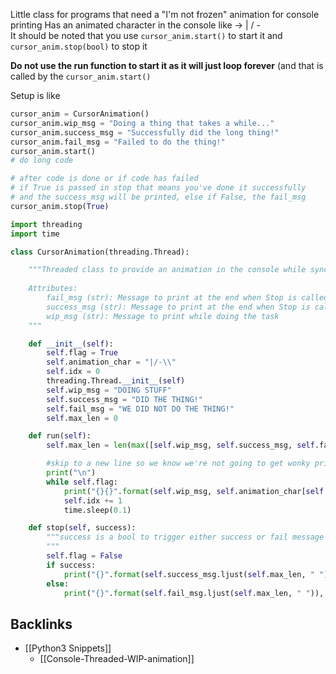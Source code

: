 Little class for programs that need a "I'm not frozen" animation for console printing
Has an animated character in the console like ->    | / - \
It should be noted that you use `cursor_anim.start()` to start it and `cursor_anim.stop(bool)` to stop it

**Do not use the run function to start it as it will just loop forever** (and that is called by the `cursor_anim.start()`

Setup is like 
```python
cursor_anim = CursorAnimation()
cursor_anim.wip_msg = "Doing a thing that takes a while..."
cursor_anim.success_msg = "Successfully did the long thing!"
cursor_anim.fail_msg = "Failed to do the thing!"
cursor_anim.start()
# do long code

# after code is done or if code has failed
# if True is passed in stop that means you've done it successfully 
# and the success_msg will be printed, else if False, the fail_msg
cursor_anim.stop(True)
```



```python
import threading
import time

class CursorAnimation(threading.Thread):

    """Threaded class to provide an animation in the console while syncing different parts/Files
    
    Attributes:
        fail_msg (str): Message to print at the end when Stop is called with False
        success_msg (str): Message to print at the end when Stop is called with True
        wip_msg (str): Message to print while doing the task
    """

    def __init__(self):
        self.flag = True
        self.animation_char = "|/-\\"
        self.idx = 0
        threading.Thread.__init__(self)
        self.wip_msg = "DOING STUFF"
        self.success_msg = "DID THE THING!"
        self.fail_msg = "WE DID NOT DO THE THING!"
        self.max_len = 0

    def run(self):
        self.max_len = len(max([self.wip_msg, self.success_msg, self.fail_msg], key=len)) + 1

        #skip to a new line so we know we're not going to get wonky print animations
        print("\n")
        while self.flag:
            print("{}{}".format(self.wip_msg, self.animation_char[self.idx % len(self.animation_char)]).ljust(self.max_len, " "), end="\r")
            self.idx += 1
            time.sleep(0.1)

    def stop(self, success):
        """success is a bool to trigger either success or fail message
        """
        self.flag = False
        if success:
            print("{}".format(self.success_msg.ljust(self.max_len, " ")), end="\r")
        else:
            print("{}".format(self.fail_msg.ljust(self.max_len, " ")), end="\r")
```
## Backlinks
* [[Python3 Snippets]]
	* [[Console-Threaded-WIP-animation]]

